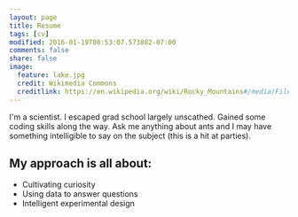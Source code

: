```yaml
---
layout: page
title: Resume
tags: [cv]
modified: 2016-01-19T08:53:07.573882-07:00
comments: false
share: false
image:
  feature: lake.jpg
  credit: Wikimedia Commons
  creditlink: https://en.wikipedia.org/wiki/Rocky_Mountains#/media/File:Moraine_Lake_17092005.jpg
---
```


I'm a scientist. I escaped grad school largely unscathed. Gained some coding skills along the way. Ask me anything about ants and I may have something intelligible to say on the subject (this is a hit at parties). 

## My approach is all about:

* Cultivating curiosity
* Using data to answer questions
* Intelligent experimental design
